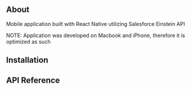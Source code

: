 ## About

Mobile application built with React Native utilizing Salesforce Einstein API

NOTE: Application was developed on Macbook and iPhone, therefore it is optimized as such

## Installation


## API Reference
